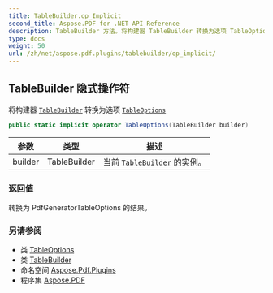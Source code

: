 ```yaml
---
title: TableBuilder.op_Implicit
second_title: Aspose.PDF for .NET API Reference
description: TableBuilder 方法。将构建器 TableBuilder 转换为选项 TableOptions
type: docs
weight: 50
url: /zh/net/aspose.pdf.plugins/tablebuilder/op_implicit/
---
```

## TableBuilder 隐式操作符

将构建器 [`TableBuilder`](../) 转换为选项 [`TableOptions`](../../tableoptions/)

```csharp
public static implicit operator TableOptions(TableBuilder builder)
```

| 参数 | 类型 | 描述 |
| --- | --- | --- |
| builder | TableBuilder | 当前 [`TableBuilder`](../) 的实例。 |

### 返回值

转换为 PdfGeneratorTableOptions 的结果。

### 另请参阅

* 类 [TableOptions](../../tableoptions/)
* 类 [TableBuilder](../)
* 命名空间 [Aspose.Pdf.Plugins](../../../aspose.pdf.plugins/)
* 程序集 [Aspose.PDF](../../../)